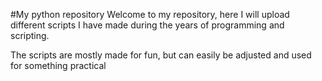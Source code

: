 #My python repository
Welcome to my repository, here I will upload different scripts I have made during the years of programming and scripting. 

The scripts are mostly made for fun, but can easily be adjusted and used for something practical 
